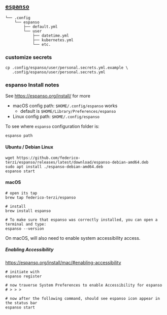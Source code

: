 ## [`espanso`](https://espanso.org/)

~~~
└── .config
    └── espanso
        ├── default.yml
        └── user
            ├── datetime.yml
            ├── kubernetes.yml
            └── etc.
~~~

### customize secrets

```shell
cp .config/espanso/user/personal.secrets.yml.example \
   .config/espanso/user/personal.secrets.yml
```


### espanso Install notes

See https://espanso.org/install/ for more

- macOS config path:  `$HOME/.config/espanso` works
  - default is `$HOME/Library/Preferences/espanso`
- Linux config path: `$HOME/.config/espanso`

To see where `espanso` configuration folder is:

```
espanso path
```

<!-- #### macOS -->

<!-- ```shell -->
<!-- cd ~/Library/Preferences -->
<!-- rm espanso -->
<!-- ln -s ~/.config/espanso . -->
<!-- ``` -->

#### Ubuntu / Debian Linux


```shell
wget https://github.com/federico-terzi/espanso/releases/latest/download/espanso-debian-amd64.deb
sudo apt install ./espanso-debian-amd64.deb
espanso start
```

#### macOS

```shell
# open its tap
brew tap federico-terzi/espanso

# install
brew install espanso

# To make sure that espanso was correctly installed, you can open a terminal and type:
espanso --version
```

On macOS, will also need to enable system accessibility access.

##### Enabling Accessibility

https://espanso.org/install/mac/#enabling-accessibility

```shell
# initiate with
espanso register

# now traverse System Preferences to enable Accessibility for espanso
# > > >

# now after the following command, should see espanso icon appear in the status bar
espanso start
```
